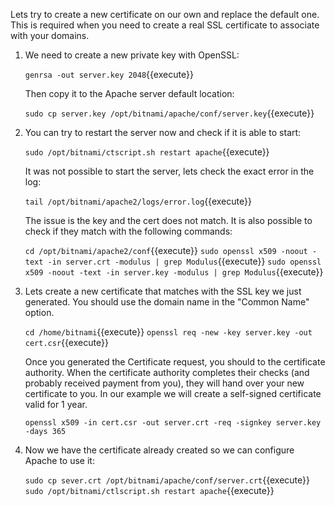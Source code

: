 Lets try to create a new certificate on our own and replace the default one. This is required when you need to create a real SSL certificate to associate with your domains.

1. We need to create a new private key with OpenSSL:

    `genrsa -out server.key 2048`{{execute}}
    
    Then copy it to the Apache server default location:
    
    `sudo cp server.key /opt/bitnami/apache/conf/server.key`{{execute}}
    
2. You can try to restart the server now and check if it is able to start:

    `sudo /opt/bitnami/ctscript.sh restart apache`{{execute}}
    
    It was not possible to start the server, lets check the exact error in the log:
    
    `tail /opt/bitnami/apache2/logs/error.log`{{execute}}
    
    The issue is the key and the cert does not match. It is also possible to check if they match with the following commands:
    
    `cd /opt/bitnami/apache2/conf`{{execute}}
    `sudo openssl x509 -noout -text -in server.crt -modulus | grep Modulus`{{execute}}
    `sudo openssl x509 -noout -text -in server.key -modulus | grep Modulus`{{execute}}
    
    
3. Lets create a new certificate that matches with the SSL key we just generated. You should use the domain name in the "Common Name" option.

    `cd /home/bitnami`{{execute}}
    `openssl req -new -key server.key -out cert.csr`{{execute}}
    
    Once you generated the Certificate request, you should to the certificate authority. When the certificate authority completes their checks (and probably received payment from you), they will hand over your new certificate to you. In our example we will create a self-signed certificate valid for 1 year.
    
    `openssl x509 -in cert.csr -out server.crt -req -signkey server.key -days 365`
    
4. Now we have the certificate already created so we can configure Apache to use it:

    `sudo cp sever.crt /opt/bitnami/apache/conf/server.crt`{{execute}}
    `sudo /opt/bitnami/ctlscript.sh restart apache`{{execute}}
    
    
